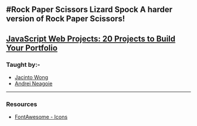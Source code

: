 #Rock Paper Scissors Lizard Spock
A harder version of Rock Paper Scissors!
---
## [JavaScript Web Projects: 20 Projects to Build Your Portfolio](https://zerotomastery.io/courses/javascript-projects/)
### Taught by:-
- [Jacinto Wong](https://zerotomastery.io/about/instructor/jacinto-wong)
- [Andrei Neagoie](https://zerotomastery.io/about/instructor/andrei-neagoie)
---
### Resources
- [FontAwesome - Icons](https://fontawesome.com/icons?d=gallery&q=close&m=free)